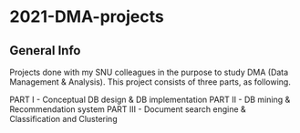 # 2021-DMA-projects
## General Info
Projects done with my SNU colleagues in the purpose to study DMA (Data Management &amp; Analysis).
This project consists of three parts, as following.

PART I - Conceptual DB design & DB implementation
PART II - DB mining & Recommendation system
PART III - Document search engine & Classification and Clustering
